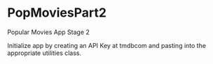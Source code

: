 # PopMoviesPart2
Popular Movies App Stage 2

Initialize app by creating an API Key at tmdbcom and pasting into the appropriate utilities class.
